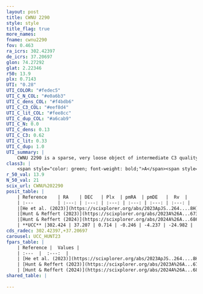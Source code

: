 ```yaml
---
layout: post
title: CWNU 2290
style: style
title_flag: true
more_names: 
fname: cwnu2290
fov: 0.463
ra_icrs: 302.42397
de_icrs: 37.20697
glon: 74.27292
glat: 2.22346
r50: 13.9
plx: 0.7143
UTI: "0.28"
UTI_COLOR: "#fedec5"
UTI_C_N_COL: "#e0a6b3"
UTI_C_dens_COL: "#f4bdb6"
UTI_C_C3_COL: "#eef8d4"
UTI_C_lit_COL: "#fee8cc"
UTI_C_dup_COL: "#a6cab9"
UTI_C_N: 0.0
UTI_C_dens: 0.13
UTI_C_C3: 0.62
UTI_C_lit: 0.33
UTI_C_dup: 1.0
UTI_summary: |
    CWNU 2290 is a sparse, very loose object of intermediate C3 quality. It was recently reported in the literature.<br><br><span style="color: #99180f; font-weight: bold;">Warning: </span>contains less than 25 stars with <i>P>0.5</i> estimated.
class3: |
    <span style="color: green; font-weight: bold;">A</span><span style="color: red; font-weight: bold;">C</span>
r_50_val: 13.9
N_50_val: 21
scix_url: CWNU%202290
posit_table: |
    | Reference    | RA    | DEC   | Plx  | pmRA  | pmDE   |  Rv  |
    | :---         | :---: | :---: | :---: | :---: | :---: | :---: |
    |[He et al. (2023)](https://scixplorer.org/abs/2023ApJS..264....8H) | 302.374 | 37.273 | 0.74 | -0.246 | -4.237 | -- |
    |[Hunt & Reffert (2023)](https://scixplorer.org/abs/2023A%26A...673A.114H) | 302.46 | 37.203 | 0.73 | -0.267 | -4.237 | -35.604 |
    |[Hunt & Reffert (2024)](https://scixplorer.org/abs/2024A%26A...686A..42H) | 302.46 | 37.203 | 0.73 | -0.267 | -4.237 | -35.604 |
    | **UCC** |302.424 | 37.207 | 0.714 | -0.246 | -4.237 | -24.982 | 
cds_radec: 302.42397,+37.20697
carousel: UCC_HUNT23
fpars_table: |
    | Reference |  Values |
    | :---  |  :---:  |
    | [He et al. (2023)](https://scixplorer.org/abs/2023ApJS..264....8H) | `A0=0.8, m-M=10.6, logAge=7.05` |
    | [Hunt & Reffert (2023)](https://scixplorer.org/abs/2023A%26A...673A.114H) | `AV50=0.867, diffAV50=0.659, MOD50=10.605, logAge50=7.752` |
    | [Hunt & Reffert (2024)](https://scixplorer.org/abs/2024A%26A...686A..42H) | `MassJ=127.321` |
shared_table: |
    
---
```

